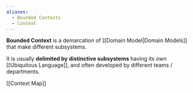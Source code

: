 ```yaml
---
aliases:
  - Bounded Contexts
  - Context
---
```

**Bounded Context** is a demarcation of [[Domain Model|Domain Models]] that make different subsystems.

It is usually **delimited by distinctive subsystems** having its own [[Ubiquitous Language]], and often developed by different teams / departments.

[[Context Map]]
